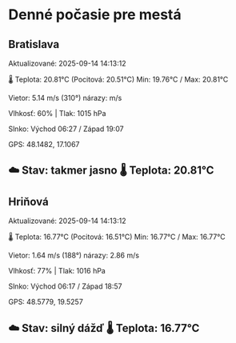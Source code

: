 ﻿# Denné počasie pre mestá

## Bratislava
Aktualizované: 2025-09-14 14:13:12

🌡️ Teplota: 20.81°C 
(Pocitová: 20.51°C)
Min: 19.76°C / Max: 20.81°C

Vietor: 5.14 m/s    (310°) 
nárazy:  m/s

Vlhkosť: 60% | Tlak: 1015 hPa

Slnko: Východ 06:27 / Západ 19:07

GPS: 48.1482, 17.1067

☁️ Stav: takmer jasno        🌡️ Teplota: 20.81°C
---

## Hriňová
Aktualizované: 2025-09-14 14:13:12

🌡️ Teplota: 16.77°C 
(Pocitová: 16.51°C)
Min: 16.77°C / Max: 16.77°C

Vietor: 1.64 m/s (188°)
nárazy: 2.86 m/s

Vlhkosť: 77% | Tlak: 1016 hPa

Slnko: Východ 06:17 / Západ 18:57

GPS: 48.5779, 19.5257

☁️ Stav: silný dážď        🌡️ Teplota: 16.77°C
---
